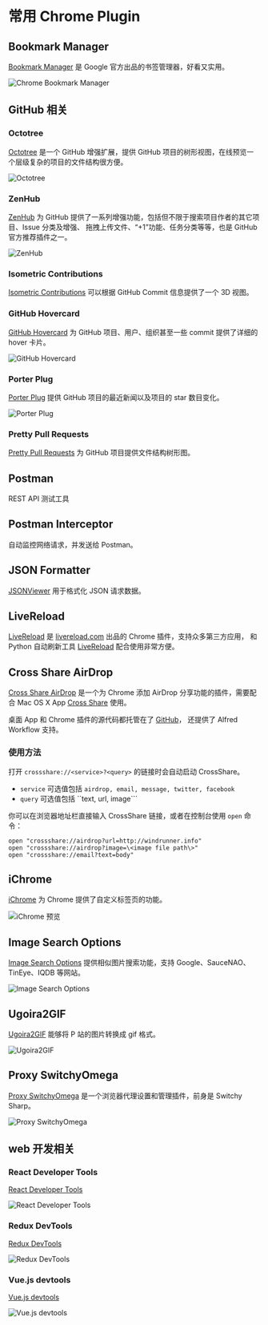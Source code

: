 # 常用 Chrome Plugin

## Bookmark Manager

[Bookmark Manager](https://chrome.google.com/webstore/detail/gmlllbghnfkpflemihljekbapjopfjik)
是 Google 官方出品的书签管理器，好看又实用。

![Chrome Bookmark Manager](https://lh3.googleusercontent.com/QmwPViYka6CKUpQPk0PyXV2cBrXoToVl8vGpyFrT6HvzzmijDh7pmGGoTxohjJSbfujTYHVHyw=s640-h400-e365-rw)


## GitHub 相关

### Octotree

[Octotree](https://chrome.google.com/webstore/detail/octotree/bkhaagjahfmjljalopjnoealnfndnagc)
是一个 GitHub 增强扩展，提供 GitHub 项目的树形视图，在线预览一个层级复杂的项目的文件结构很方便。

![Octotree](https://lh4.googleusercontent.com/YBD64jR-o0kzLsZwK39mcRYVksugyKrmQc5E2acYBo2UTCnl9hjgoZAf0LNfA2ZZN9njvgET=s640-h400-e365-rw)


### ZenHub

[ZenHub](https://chrome.google.com/webstore/detail/zenhub-for-github/ogcgkffhplmphkaahpmffcafajaocjbd)
为 GitHub 提供了一系列增强功能，包括但不限于搜索项目作者的其它项目、Issue 分类及增强、
拖拽上传文件、“+1”功能、任务分类等等，也是 GitHub 官方推荐插件之一。

![ZenHub](https://lh3.googleusercontent.com/FSXUYLO4R_rzGj5WFCJpgDV7crtfBlDadgSYk_CisMEpaLuk-eGNdsg6fvrrH_lyxFE75hqjag=s640-h400-e365-rw)


### Isometric Contributions

[Isometric Contributions](https://chrome.google.com/webstore/detail/mjoedlfflcchnleknnceiplgaeoegien)
可以根据 GitHub Commit 信息提供了一个 3D 视图。


### GitHub Hovercard

[GitHub Hovercard](https://chrome.google.com/webstore/detail/github-hovercard/mmoahbbnojgkclgceahhakhnccimnplk)
为 GitHub 项目、用户、组织甚至一些 commit 提供了详细的 hover 卡片。

![GitHub Hovercard](https://lh3.googleusercontent.com/3xxchVfGyOJP23VkYNoJT3ZiaVGVr5ByQgWYeJ5NNkrYtjahLuWt9lLuwZokNGaXv32cLmvmIw=s640-h400-e365-rw)


### Porter Plug

[Porter Plug](https://porter.io/plug/) 提供 GitHub 项目的最近新闻以及项目的 star 数目变化。

![Porter Plug](https://lh6.googleusercontent.com/SGi9XScqERosX4w3Y8TaZ_MuSmpxaBM7jnyN7YSLnoQ-yqgu4M6Hp1DiqTpHdSAtA-_mJD3Glw=s640-h400-e365-rw)


### Pretty Pull Requests

[Pretty Pull Requests](https://chrome.google.com/webstore/detail/ljnjpkadhhcdniohpfilddnhahoigdec)
为 GitHub 项目提供文件结构树形图。


## Postman

REST API 测试工具


## Postman Interceptor

自动监控网络请求，并发送给 Postman。


## JSON Formatter

[JSONViewer](https://github.com/tulios/json-viewer) 用于格式化 JSON 请求数据。


## LiveReload

[LiveReload](//chrome.google.com/webstore/detail/livereload/jnihajbhpnppcggbcgedagnkighmdlei)
是 [livereload.com](//livereload.com) 出品的 Chrome 插件，支持众多第三方应用，
和 Python 自动刷新工具 [LiveReload](https://github.com/lepture/python-livereload)
配合使用非常方便。


## Cross Share AirDrop

[Cross Share AirDrop](https://chrome.google.com/webstore/detail/cross-share-airdrop/anolgdmijnkiiihclmnebmgnkfnfeilh)
是一个为 Chrome 添加 AirDrop 分享功能的插件，需要配合 Mac OS X App
[Cross Share](https://github.com/swmoon203/CrossShare/raw/master/CrossShare.app.zip)
使用。

桌面 App 和 Chrome 插件的源代码都托管在了 [GitHub](https://github.com/swmoon203/CrossShare/)，
还提供了 Alfred Workflow 支持。

### 使用方法

打开 ``crossshare://<service>?<query>`` 的链接时会自动启动 CrossShare。

- ``service`` 可选值包括 ``airdrop, email, message, twitter, facebook``
- ``query`` 可选值包括 ``text, url, image```

你可以在浏览器地址栏直接输入 CrossShare 链接，或者在控制台使用 ``open`` 命令：

```
open "crossshare://airdrop?url=http://windrunner.info"
open "crossshare://airdrop?image=\<image file path\>"
open "crossshare://email?text=body"
```

## iChrome

[iChrome](https://chrome.google.com/webstore/detail/ichrome-new-tab-a-fast-pr/iccjgbbjckehppnpajnmplcccjcgbdep/)
为 Chrome 提供了自定义标签页的功能。

![iChrome 预览](https://lh3.googleusercontent.com/4ll69EzM_5JQ660pKlvDlBVY0msF4IyGTzW8uDZrV6fwneGvKY0N-ADOg9_26MwRPlLGMBnq=s640-h400-e365-rw)


## Image Search Options

[Image Search Options](https://chrome.google.com/webstore/detail/image-search-options/kljmejbpilkadikecejccebmccagifhl)
提供相似图片搜索功能，支持 Google、SauceNAO、TinEye、IQDB 等网站。

![Image Search Options](https://lh3.googleusercontent.com/dCBEmb2tCDDmo48xm92iTOy_rWQEtPAIcXlLiO6o-mjkPXQq6HWf4FZmOMTiFTuTx-qpbGiO8A=s640-h400-e365-rw)


## Ugoira2GIF

[Ugoira2GIF](https://chrome.google.com/webstore/detail/ugoira2gif/ionmgpeclkmpjkmfejilaihdegkjehfj) 能够将 P 站的图片转换成 gif 格式。

![Ugoira2GIF](https://lh4.googleusercontent.com/lOO5VXTFUwxzD25OMLh2Cze1iufBSOooVBf55aUcyeJHYA-Z_HxrKo2r_whLYqo_XM9mO1SCTg=s640-h400-e365-rw)


## Proxy SwitchyOmega

[Proxy SwitchyOmega](https://chrome.google.com/webstore/detail/proxy-switchyomega/padekgcemlokbadohgkifijomclgjgif)
是一个浏览器代理设置和管理插件，前身是 Switchy Sharp。

![Proxy SwitchyOmega](https://lh4.googleusercontent.com/tJSuU0EPau0fgb2iSAXuVVLuwk1b0pZ5qgmzGTZQ2mnfYOF_1vW1o8MUOTI95UPSMRZ7AvM_=s640-h400-e365-rw)


## web 开发相关

### React Developer Tools

[React Developer Tools](https://chrome.google.com/webstore/detail/react-developer-tools/fmkadmapgofadopljbjfkapdkoienihi)

![React Developer Tools](https://lh6.googleusercontent.com/qRoMSCGDgOfrlH2Oh3adbmyDFCYOb1HjYHlvdiNylTaDlDS_SHiTWjHIH-xdTewAv6YJHJJ71g=s640-h400-e365-rw)

### Redux DevTools

[Redux DevTools](https://chrome.google.com/webstore/detail/redux-devtools/lmhkpmbekcpmknklioeibfkpmmfibljd)

![Redux DevTools](https://lh3.googleusercontent.com/wfhSnnYEQc3TCXbRTpTloa-XZesgDt0xAogzGoLF1BUCU04aYhdwAjueJYTtDxfRiqjUfC539g=s640-h400-e365-rw)

### Vue.js devtools

[Vue.js devtools](https://chrome.google.com/webstore/detail/vuejs-devtools/nhdogjmejiglipccpnnnanhbledajbpd)

![Vue.js devtools](https://lh3.googleusercontent.com/zfUws9vbcxMXz8Ad_PxLlcq8e1dodaV_rymPGJFUdvaOptRDR0lZOrH2ZiJw34qirwAR7YHF=s640-h400-e365-rw)

